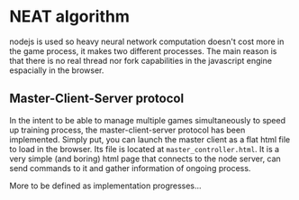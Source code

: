 NEAT algorithm
==============
nodejs is used so heavy neural network computation doesn't cost more in the game process, it makes two different processes.
The main reason is that there is no real thread nor fork capabilities in the javascript engine espacially in the browser.

Master-Client-Server protocol
-----------------------------
In the intent to be able to manage multiple games simultaneously to speed up training process, the master-client-server protocol has been implemented.
Simply put, you can launch the master client as a flat html file to load in the browser. Its file is located at `master_controller.html`. It is a very simple (and boring) html page that connects to the node server, can send commands to it and gather information of ongoing process.


More to be defined as implementation progresses...
